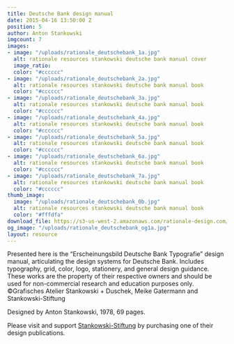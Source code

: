 ```yaml
---
title: Deutsche Bank design manual
date: 2015-04-16 13:50:00 Z
position: 5
author: Anton Stankowski
imgcount: 7
images:
- image: "/uploads/rationale_deutschebank_1a.jpg"
  alt: rationale resources stankowski deutsche bank manual cover
  image_ratio: 
  color: "#cccccc"
- image: "/uploads/rationale_deutschebank_2a.jpg"
  alt: rationale resources stankowski deutsche bank manual book
  color: "#cccccc"
- image: "/uploads/rationale_deutschebank_3a.jpg"
  alt: rationale resources stankowski deutsche bank manual book
  color: "#cccccc"
- image: "/uploads/rationale_deutschebank_4a.jpg"
  alt: rationale resources stankowski deutsche bank manual book
  color: "#cccccc"
- image: "/uploads/rationale_deutschebank_5a.jpg"
  alt: rationale resources stankowski deutsche bank manual book
  color: "#cccccc"
- image: "/uploads/rationale_deutschebank_6a.jpg"
  alt: rationale resources stankowski deutsche bank manual book
  color: "#cccccc"
- image: "/uploads/rationale_deutschebank_7a.jpg"
  alt: rationale resources stankowski deutsche bank manual book
  color: "#cccccc"
thumb_image:
  image: "/uploads/rationale_deutschebank_0b.jpg"
  alt: rationale resources stankowski deutsche bank manual book
  color: "#fffdfa"
download_file: https://s3-us-west-2.amazonaws.com/rationale-design.com/resources/files/Stankowski_DeutscheBank_Design_Manual.pdf
og_image: "/uploads/rationale_deutschebank_og1a.jpg"
layout: resource
---
```


Presented here is the “Erscheinungsbild Deutsche Bank Typografie” design manual, articulating the design systems for Deutsche Bank. Includes typography, grid, color, logo, stationery, and general design guidance. These works are the property of their respective owners and should be used for non-commercial research and education purposes only. ©Grafisches Atelier Stankowski + Duschek, Meike Gatermann and Stankowski-Stiftung

Designed by Anton Stankowski, 1978, 69 pages.

Please visit and support [Stankowski-Stiftung](http://www.stankowski-stiftung.de/english/index_eng.html) by purchasing one of their design publications. 